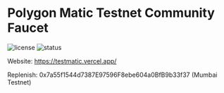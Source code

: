 # Polygon Matic Testnet Community Faucet
![license](https://img.shields.io/github/license/henilp105/testnet-polygon-faucet)
![status](https://img.shields.io/website?down_color=red&down_message=Offline%20%3A%28&up_color=green&up_message=Online%21&url=https%3A%2F%2Ftestmatic.vercel.app%2F)


Website: https://testmatic.vercel.app/

Replenish: 0x7a55f1544d7387E97596F8ebe604a0BfB9b33f37 (Mumbai Testnet)
